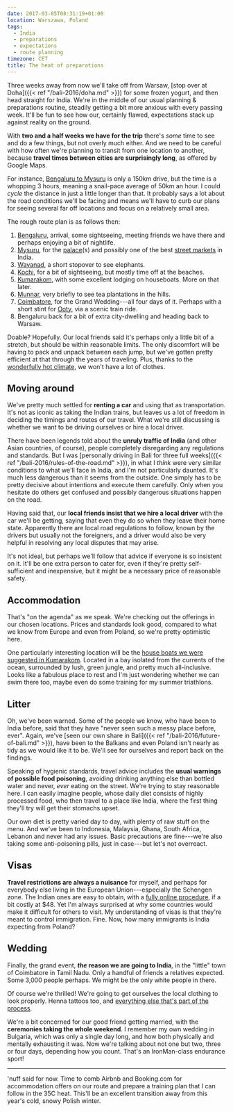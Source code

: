 ```yaml
---
date: 2017-03-05T08:31:19+01:00
location: Warszawa, Poland
tags:
  - India
  - preparations
  - expectations
  - route planning
timezone: CET
title: The heat of preparations
---
```


Three weeks away from now we'll take off from Warsaw, [stop over at Doha]({{< ref "/bali-2016/doha.md" >}}) for some frozen yogurt, and then head straight for India. We're in the middle of our usual planning & preparations routine, steadily getting a bit more anxious with every passing week. It'll be fun to see how our, certainly flawed, expectations stack up against reality on the ground.

<!--more-->

With __two and a half weeks we have for the trip__ there's _some_ time to see and do a few things, but not overly much either. And we need to be careful with how often we're planning to transit from one location to another, because __travel times between cities are surprisingly long__, as offered by Google Maps.

For instance, [Bengaluru to Mysuru](https://goo.gl/maps/US7naHLKhW62) is only a 150km drive, but the time is a whopping 3 hours, meaning a snail-pace average of 50km an hour. I could _cycle_ the distance in just a little longer than that. It probably says a lot about the road conditions we'll be facing and means we'll have to curb our plans for seeing several far off locations and focus on a relatively small area.

The rough route plan is as follows then:

1. [Bengaluru][lp-bengaluru], arrival, some sightseeing, meeting friends we have there and perhaps enjoying a bit of nightlife.
2. [Mysuru][lp-mysuru], for the [palace](https://en.wikipedia.org/wiki/Mysore_Palace)(s) and possibly one of the best [street markets][devaraja-street-market] in India.
3. [Wayanad][lp-wayanad], a short stopover to see elephants.
4. [Kochi][lp-kochi], for a bit of sightseeing, but mostly time off at the beaches.
5. [Kumarakom][lp-kumarakom], with some excellent lodging on houseboats. More on that later.
6. [Munnar][lp-munnar], very briefly to see tea plantations in the hills.
7. [Coimbatore][lp-coimbatore], for the Grand Wedding---all four days of it. Perhaps with a short stint for [Ooty][lp-ooty], via a scenic train ride.
8. Bengaluru back for a bit of extra city-dwelling and heading back to Warsaw.

Doable? Hopefully. Our local friends said it's perhaps only a little bit of a stretch, but should be within reasonable limits. The only discomfort will be having to pack and unpack between each jump, but we've gotten pretty efficient at that through the years of traveling. Plus, thanks to the [wonderfully hot climate][wunderground-bangalor], we won't have a lot of clothes.

## Moving around

We've pretty much settled for __renting a car__ and using that as transportation. It's not as iconic as taking the Indian trains, but leaves us a lot of freedom in deciding the timings and routes of our travel. What we're still discussing is whether we want to be driving ourselves or hire a local driver.

There have been legends told about the __unruly traffic of India__ (and other Asian countries, of course), people completely disregarding any regulations and standards. But I was [personally driving in Bali for three full weeks]({{< ref "/bali-2016/rules-of-the-road.md" >}}), in what I _think_ were very similar conditions to what we'll face in India, and I'm not particularly daunted. It's much less dangerous than it seems from the outside. One simply has to be pretty decisive about intentions and execute them carefully. Only when you hesitate do others get confused and possibly dangerous situations happen on the road.

Having said that, our __local friends insist that we hire a local driver__ with the car we'll be getting, saying that even they do so when they leave their home state. Apparently there are local road regulations to follow, known by the drivers but usually not the foreigners, and a driver would also be very helpful in resolving any local disputes that may arise.

It's not ideal, but perhaps we'll follow that advice if everyone is so insistent on it. It'll be one extra person to cater for, even if they're pretty self-sufficient and inexpensive, but it might be a necessary price of reasonable safety.

## Accommodation

That's "on the agenda" as we speak. We're checking out the offerings in our chosen locations. Prices and standards look good, compared to what we know from Europe and even from Poland, so we're pretty optimistic here.

One particularly interesting location will be the [house boats we were suggested in Kumarakom](http://www.kumarakomhouseboats.org/). Located in a bay isolated from the currents of the ocean, surrounded by lush, green jungle, and pretty much all-inclusive. Looks like a fabulous place to rest and I'm just wondering whether we can swim there too, maybe even do some training for my summer triathlons.

## Litter

Oh, we've been warned. Some of the people we know, who have been to India before, said that they have "never seen such a messy place before, ever". Again, we've [seen our own share in Bali]({{< ref "/bali-2016/future-of-bali.md" >}}), have been to the Balkans and even Poland isn't nearly as tidy as we would like it to be. We'll see for ourselves and report back on the findings.

Speaking of hygienic standards, travel advice includes the __usual warnings of possible food poisoning__, avoiding drinking anything else than bottled water and never, _ever_ eating on the street. We're trying to stay reasonable here. I can easily imagine people, whose daily diet consists of highly processed food, who then travel to a place like India, where the first thing they'll try will get their stomachs upset.

Our own diet is pretty varied day to day, with plenty of raw stuff on the menu. And we've been to Indonesia, Malaysia, Ghana, South Africa, Lebanon and never had any issues. Basic precautions are fine---we're also taking some anti-poisoning pills, just in case---but let's not overreact.

## Visas

__Travel restrictions are always a nuisance__ for myself, and perhaps for everybody else living in the European Union---especially the Schengen zone. The Indian ones are easy to obtain, with a [fully online procedure][india-online-visa], if a bit costly at $48. Yet I'm always surprised at why some countries would make it difficult for others to visit. My understanding of visas is that they're meant to control immigration. Fine. Now, how many immigrants is India expecting  from Poland?

## Wedding

Finally, the grand event, **_the_ reason we are going to India**, in the "little" town of Coimbatore in Tamil Nadu. Only a handful of friends a relatives expected. Some 3,000 people perhaps. We might be the only white people in there.

Of course we're thrilled! We're going to get ourselves the local clothing to look properly. Henna tattoos too, and [everything else that's part of the process][tamil-wedding].

We're a bit concerned for our good friend getting married, with the __ceremonies taking the whole weekend__. I remember my own wedding in Bulgaria, which was only a single day long, and how both physically and mentally exhausting it was. Now we're talking about not one but two, three or four days, depending how you count. That's an IronMan-class endurance sport!

---

'nuff said for now. Time to comb Airbnb and Booking.com for accommodation offers on our route and prepare a training plan that I can follow in the 35C heat. This'll be an excellent transition away from this year's cold, snowy Polish winter.

[devaraja-street-market]: http://www.global-gallivanting.com/reasons-to-visit-devaraja-market-in-mysore-a-photo-essay/
[india-online-visa]: https://indianvisaonline.gov.in/visa/tvoa.html
[lp-bengaluru]: https://www.lonelyplanet.com/india/bengaluru-bangalore
[lp-coimbatore]: https://www.lonelyplanet.com/india/tamil-nadu/coimbatore
[lp-kochi]: https://www.lonelyplanet.com/india/kerala/kochi-cochin
[lp-kumarakom]: https://www.lonelyplanet.com/india/kerala/kumarakom
[lp-munnar]: https://www.lonelyplanet.com/india/kerala/munnar
[lp-mysuru]: https://www.lonelyplanet.com/india/karnataka/mysore
[lp-ooty]: https://www.lonelyplanet.com/india/tamil-nadu/ooty-udhagamandalam
[lp-wayanad]: https://www.lonelyplanet.com/india/kerala/wayanad-wildlife-sanctuary
[tamil-wedding]: http://tamilculture.com/photos-tamil-hindu-wedding-ceremony/
[wunderground-bangalor]: https://www.wunderground.com/cgi-bin/findweather/getForecast?query=Bangalore%2C+India

